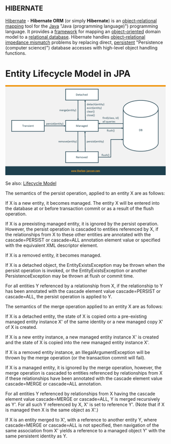 ## **HIBERNATE**

[Hibernate](https://hibernate.org) - **Hibernate ORM** (or simply **Hibernate**) is an [object–relational mapping](https://en.wikipedia.org/wiki/Object%E2%80%93relational_mapping "Object–relational mapping") tool for the [Java](https://en.wikipedia.org/wiki/Java_(programming_language)) "Java (programming language)") programming language. It provides a [framework](https://en.wikipedia.org/wiki/Software_framework "Software framework") for mapping an [object-oriented](https://en.wikipedia.org/wiki/Object-oriented_programming "Object-oriented programming") domain model to a [relational database](https://en.wikipedia.org/wiki/Relational_database "Relational database"). Hibernate handles [object–relational impedance mismatch](https://en.wikipedia.org/wiki/Object%E2%80%93relational_impedance_mismatch "Object–relational impedance mismatch") problems by replacing direct, [persistent](https://en.wikipedia.org/wiki/Persistence_(computer_science)) "Persistence (computer science)") database accesses with high-level object handling functions.

# Entity Lifecycle Model in JPA

![LifecycleModel.png](assets/Lifecycle-Model.png)

Se also: [Lifecycle Model](https://thorben-janssen.com/entity-lifecycle-model/)

The semantics of the persist operation, applied to an entity X are as follows:

If X is a new entity, it becomes managed. The entity X will be entered into the database at or before transaction commit or as a result of the flush operation.

If X is a preexisting managed entity, it is ignored by the persist operation. However, the persist operation is cascaded to entities referenced by X, if the relationships from X to these other entities are annotated with the cascade=PERSIST or cascade=ALL annotation element value or specified with the equivalent XML descriptor element.

If X is a removed entity, it becomes managed.

If X is a detached object, the EntityExistsException may be thrown when the persist operation is invoked, or the EntityExistsException or another PersistenceException may be thrown at flush or commit time.

For all entities Y referenced by a relationship from X, if the relationship to Y has been annotated with the cascade element value cascade=PERSIST or cascade=ALL, the persist operation is applied to Y.

The semantics of the merge operation applied to an entity X are as follows:

If X is a detached entity, the state of X is copied onto a pre-existing managed entity instance X' of the same identity or a new managed copy X' of X is created.

If X is a new entity instance, a new managed entity instance X' is created and the state of X is copied into the new managed entity instance X'.

If X is a removed entity instance, an IllegalArgumentException will be thrown by the merge operation (or the transaction commit will fail).

If X is a managed entity, it is ignored by the merge operation, however, the merge operation is cascaded to entities referenced by relationships from X if these relationships have been annotated with the cascade element value cascade=MERGE or cascade=ALL annotation.

For all entities Y referenced by relationships from X having the cascade element value cascade=MERGE or cascade=ALL, Y is merged recursively as Y'. For all such Y referenced by X, X' is set to reference Y'. (Note that if X is managed then X is the same object as X'.)

If X is an entity merged to X', with a reference to another entity Y, where cascade=MERGE or cascade=ALL is not specified, then navigation of the same association from X' yields a reference to a managed object Y' with the same persistent identity as Y.